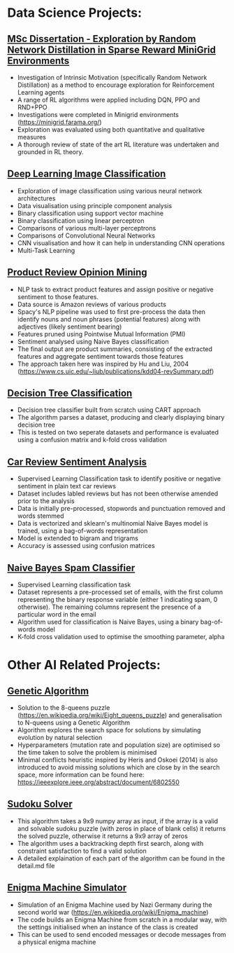 # Data Science Projects:

## [MSc Dissertation - Exploration by Random Network Distillation in Sparse Reward MiniGrid Environments](https://github.com/samjpwalsh/msc_dissertation)

   - Investigation of Intrinsic Motivation (specifically Random Network Distillation) as a method to encourage exploration for Reinforcement Learning agents
   - A range of RL algorithms were applied including DQN, PPO and RND+PPO
   - Investigations were completed in Minigrid environments (https://minigrid.farama.org/)
   - Exploration was evaluated using both quantitative and qualitative measures
   - A thorough review of state of the art RL literature was undertaken and grounded in RL theory.

## [Deep Learning Image Classification](https://github.com/samjpwalsh/Deep_Learning_Image_Classification)

   - Exploration of image classification using various neural network architectures
   - Data visualisation using principle component analysis
   - Binary classification using support vector machine
   - Binary classification using linear perceptron
   - Comparisons of various multi-layer perceptrons
   - Comparisons of Convolutional Neural Networks
   - CNN visualisation and how it can help in understanding CNN operations
   - Multi-Task Learning

## [Product Review Opinion Mining](https://github.com/samjpwalsh/Product_Review_Opinion_Mining)

   - NLP task to extract product features and assign positive or negative sentiment to those features.
   - Data source is Amazon reviews of various products
   - Spacy's NLP pipeline was used to first pre-process the data then identify nouns and noun phrases (potential features) along with adjectives (likely sentiment bearing)
   - Features pruned using Pointwise Mutual Information (PMI)
   - Sentiment analysed using Naive Bayes classification
   - The final output are product summaries, consisting of the extracted features and aggregate sentiment towards those features
   - The approach taken here was inspired by Hu and Liu, 2004 (https://www.cs.uic.edu/~liub/publications/kdd04-revSummary.pdf)

## [Decision Tree Classification](https://github.com/samjpwalsh/Decision_Tree_Classification)

- Decision tree classifier built from scratch using CART approach
- The algorithm parses a dataset, producing and clearly displaying binary decision tree
- This is tested on two seperate datasets and performance is evaluated using a confusion matrix and k-fold cross validation

## [Car Review Sentiment Analysis](https://github.com/samjpwalsh/Car_Review_Sentiment_Analysis)

- Supervised Learning Classification task to identify positive or negative sentiment in plain text car reviews
- Dataset includes labled reviews but has not been otherwise amended prior to the analysis
- Data is initially pre-processed, stopwords and punctuation removed and words stemmed
- Data is vectorized and sklearn's multinomial Naive Bayes model is trained, using a bag-of-words representation
- Model is extended to bigram and trigrams
- Accuracy is assessed using confusion matrices

## [Naive Bayes Spam Classifier](https://github.com/samjpwalsh/NB_Spam_Classifier)

- Supervised Learning classification task
- Dataset represents a pre-processed set of emails, with the first column representing the binary response variable (either 1 indicating spam, 0 otherwise). The remaining columns represent the presence of a particular word in the email
- Algorithm used for classification is Naive Bayes, using a binary bag-of-words model
- K-fold cross validation used to optimise the smoothing parameter, alpha


# Other AI Related Projects:

## [Genetic Algorithm](https://github.com/samjpwalsh/Genetic_Algorithm)

- Solution to the 8-queens puzzle (https://en.wikipedia.org/wiki/Eight_queens_puzzle) and generalisation to N-queens using a Genetic Algorithm
- Algorithm explores the search space for solutions by simulating evolution by natural selection
- Hyperparameters (mutation rate and population size) are optimised so the time taken to solve the problem is minimised
- Minimal conflicts heuristic inspired by Heris and Oskoei (2014) is also introduced to avoid missing solutions which are close by in the search space, more information can be found here: https://ieeexplore.ieee.org/abstract/document/6802550

## [Sudoku Solver](https://github.com/samjpwalsh/Sudoku_Solver)

- This algorithm takes a 9x9 numpy array as input, if the array is a valid and solvable sudoku puzzle (with zeros in place of blank cells) it returns the solved puzzle, otherwise it returns a 9x9 array of zeros
- The algorithm uses a backtracking depth first search, along with constraint satisfaction to find a valid solution
- A detailed explaination of each part of the algorithm can be found in the detail.md file

## [Enigma Machine Simulator](https://github.com/samjpwalsh/Enigma_Machine_Simulator)

- Simulation of an Enigma Machine used by Nazi Germany during the second world war (https://en.wikipedia.org/wiki/Enigma_machine)
- The code builds an Enigma Machine from scratch in a modular way, with the settings initialised when an instance of the class is created
- This can be used to send encoded messages or decode messages from a physical enigma machine

